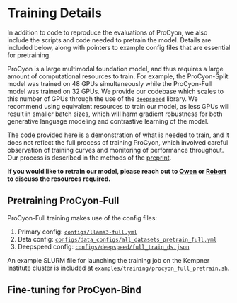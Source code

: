 # Training Details

In addition to code to reproduce the evaluations of ProCyon, we also include the scripts and code needed to pretrain the model. 
Details are included below, along with pointers to example config files that are essential for pretraining.

ProCyon is a large multimodal foundation model, and thus requires a large amount of computational resources to train.
For example, the ProCyon-Split model was trained on 48 GPUs simultaneously while the ProCyon-Full model was trained on 32 GPUs.
We provide our codebase which scales to this number of GPUs through the use of the [`deepspeed`](https://github.com/deepspeedai/DeepSpeed) library.
We recommend using equivalent resources to train our model, as less GPUs will result in smaller batch sizes, which will harm gradient robustness for both generative language modeling and contrastive learning of the model.

The code provided here is a demonstration of what is needed to train, and it does not reflect the full process of training ProCyon, which involved careful observation of training curves and monitoring of performance throughout.
Our process is described in the methods of the [preprint](https://www.biorxiv.org/content/10.1101/2024.12.10.627665v1).

**If you would like to retrain our model, please reach out to [Owen](mailto:oqueen@stanford.edu) or [Robert](mailto:rcalef@mit.edu) to discuss the resources required.**

## Pretraining ProCyon-Full

ProCyon-Full training makes use of the config files:
1. Primary config: [`configs/llama3-full.yml`]()
2. Data config: [`configs/data_configs/all_datasets_pretrain_full.yml`](https://github.com/mims-harvard/ProCyon/blob/main/configs/data_configs/all_datasets_pretrain_full.yml)
3. Deepspeed config: [`configs/deepspeed/full_train_ds.json`](https://github.com/mims-harvard/ProCyon/blob/main/configs/deepspeed/full_train_ds.json)

An example SLURM file for launching the training job on the Kempner Institute cluster is included at `examples/training/procyon_full_pretrain.sh`.

## Fine-tuning for ProCyon-Bind
